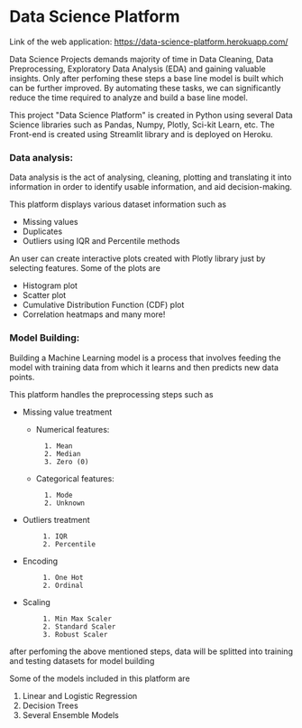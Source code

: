 # Data Science Platform

Link of the web application: 
https://data-science-platform.herokuapp.com/

Data Science Projects demands majority of time in Data Cleaning, Data Preprocessing, Exploratory Data Analysis (EDA) and gaining valuable insights. Only after perfoming these steps a base line model is built which can be further improved. By automating these tasks, we can significantly reduce the time required to analyze and build a base line model.   

This project "Data Science Platform" is created in Python using several Data Science libraries such as Pandas, Numpy, Plotly, Sci-kit Learn, etc. The Front-end is created using Streamlit library and is deployed on Heroku.
 ### Data analysis:
 Data analysis is the act of analysing, cleaning, plotting and translating it into information in order to identify usable information, and aid decision-making.

This platform displays various dataset information such as 
- Missing values
- Duplicates 
- Outliers using IQR and Percentile methods

An user can create interactive plots created with Plotly library just by selecting features. Some of the plots are
- Histogram plot
- Scatter plot
- Cumulative Distribution Function (CDF) plot
- Correlation heatmaps
 and many more!

### Model Building:
Building a Machine Learning model is a process that involves feeding the model with training data from which it learns and then predicts new data points.
 
 This platform handles the preprocessing steps such as 
 - Missing value treatment
    - Numerical features:
        
            1. Mean 
            2. Median
            3. Zero (0)
    - Categorical features:
        
            1. Mode
            2. Unknown 
 - Outliers treatment
        
            1. IQR
            2. Percentile
 - Encoding

            1. One Hot 
            2. Ordinal
 - Scaling

            1. Min Max Scaler
            2. Standard Scaler
            3. Robust Scaler

after perfoming the above mentioned steps, data will be splitted into training and testing datasets for model building

Some of the models included in this platform are
1. Linear and Logistic Regression
2. Decision Trees
3. Several Ensemble Models


